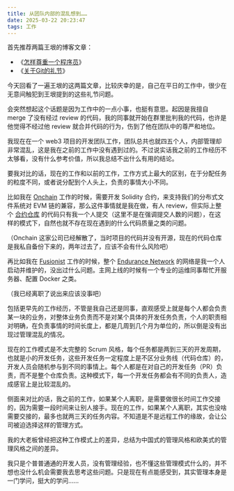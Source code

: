 ```yaml
---
title: 从团队内部的混乱想到……
date: 2025-03-22 20:23:47
tags: 工作
---
```


首先推荐两篇王垠的博客文章：

- 《[怎样尊重一个程序员](https://www.yinwang.org/blog-cn/2015/03/03/how-to-respect-a-programmer)》
- 《[关于Git的礼节](https://www.yinwang.org/blog-cn/2015/03/11/git-etiquette)》

今天回看了一遍王垠的这两篇文章，比较庆幸的是，自己在平日的工作中，很少在无意间触犯到王垠提到的这些礼节问题。

会突然想起这个话题是因为工作中的一点小事，也挺有意思。起因是我擅自 merge 了没有经过 review 的代码，我的同事就开始在群里批判我的代码，也许是他觉得不经过他 review 就合并代码的行为，伤到了他在团队中的尊严和地位。

我现在在一个 web3 项目的开发团队工作，团队总共也就四五个人，内部管理却非常混乱，这是我在之前的工作中没有遇到过的。不过说实话我之前的工作经历不太够看，没有什么参考价值，所以我总结不出什么有用的结论。

要我对比的话，现在的工作和以前的工作，工作方式上最大的区别，在于分配任务的粒度不同，或者说分配到个人头上，负责的事情大小不同。

比如我在 [Onchain](https://www.linkedin.com/company/onchain/) 工作的时候，需要开发 Solidity 合约，来支持我们的分布式文件系统对 EVM 链的兼容，那么这件事情就是我在做，有人 review，但实际上整个 [合约仓库](https://github.com/saveio-backup/savefs-contracts) 的代码只有我一个人提交（这里不是在强调提交人数的问题），在这样的模式下，自然也就不存在现在遇到的什么代码质量之类的问题。

（Onchain 这家公司已经解散了，当时项目的代码并没有开源，现在的代码仓库是我私自备份下来的，两年过去了，应该不会有什么风险吧）

再比如我在 [Fusionist](https://ace.fusionist.io/) 工作的时候，整个 [Endurance Network](https://explorer-endurance.fusionist.io/) 的网络是我一个人启动并维护的，没出过什么问题。主网上线的时候有一个专业的运维同事帮忙开服务器、配置 Docker 之类。

（我已经离职了说出来应该没事吧）

包括更早先的工作经历，不管是我自己还是同事，直观感受上就是每个人都会负责某一块的业务，对整体业务负责而不是对某个具体的开发任务负责，个人的职责相对明确，在负责事情的时间长度上，都是几周到几个月为单位的，所以倒是没有出现过管理混乱的情况。

现在的工作模式是不太完整的 Scrum 风格，每个任务都是两到三天的开发周期，也就是小的开发任务，这些开发任务一定程度上是不区分业务线（代码仓库）的，开发人员会随机参与到不同的事情上。每个人都是在对自己的开发任务（PR）负责，而不是整个仓库负责。这种模式下，每一个开发任务都会有不同的负责人，造成感官上是比较混乱的。

侧面来对比的话，我之前的工作，如果某个人离职，是需要做很长时间工作交接的，因为需要一段时间来让别人接手。现在的工作，如果某个人离职，其实也没啥需要交接的，最多也就两三天的任务内容。不知道是不是远程工作的缘故，会让公司被迫选择这样的管理方式。

我的大老板曾经把这种工作模式上的差异，总结为中国式的管理风格和欧美式的管理风格之间的差异。

我只是个普普通通的开发人员，没有管理经验，也不懂这些管理模式什么的，并不想也没什么机会需要我去思考这些问题。只是现在有点能感受到，其实管理本身是一门学问，挺大的学问……